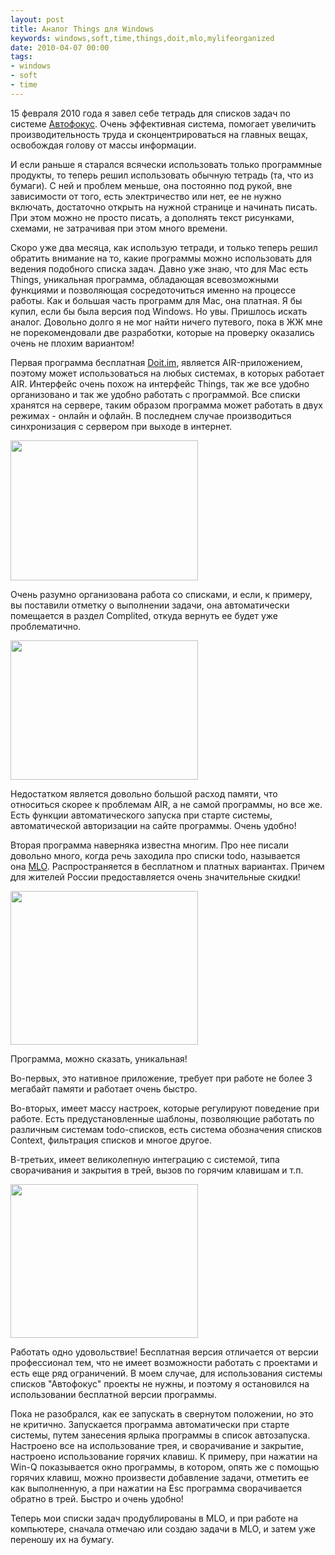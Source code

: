 ```yaml
---
layout: post
title: Аналог Things для Windows
keywords: windows,soft,time,things,doit,mlo,mylifeorganized
date: 2010-04-07 00:00
tags:
- windows
- soft
- time
---
```

15 февраля 2010 года я завел себе тетрадь для списков задач по системе <a title="Автофокус" href="http://www.markforster.net/autofocus-system/" rel="nofollow">Автофокус</a>. Очень эффективная система, помогает увеличить производительность труда и сконцентрироваться на главных вещах, освобождая голову от массы информации.

И если раньше я старался всячески использовать только программные продукты, то теперь решил использовать обычную тетрадь (та, что из бумаги). С ней и проблем меньше, она постоянно под рукой, вне зависимости от того, есть электричество или нет, ее не нужно включать, достаточно открыть на нужной странице и начинать писать. При этом можно не просто писать, а дополнять текст рисунками, схемами, не затрачивая при этом много времени.

Скоро уже два месяца, как использую тетради, и только теперь решил обратить внимание на то, какие программы можно использовать для ведения подобного списка задач. Давно уже знаю, что для Mac есть Things, уникальная программа, обладающая всевозможными функциями и позволяющая сосредоточиться именно на процессе работы. Как и большая часть программ для Mac, она платная. Я бы купил, если бы была версия под Windows. Но увы. Пришлось искать аналог. Довольно долго я не мог найти ничего путевого, пока в ЖЖ мне не порекомендовали две разработки, которые на проверку оказались очень не плохим вариантом!

Первая программа бесплатная <a title="Doit.im" href="http://www.doit.im/" rel="nofollow">Doit.im</a>, является AIR-приложением, поэтому может использоваться на любых системах, в которых работает AIR. Интерфейс очень похож на интерфейс Things, так же все удобно организовано и так же удобно работать с программой. Все списки хранятся на сервере, таким образом программа может работать в двух режимах - онлайн и офлайн. В последнем случае производиться синхронизация с сервером при выходе в интернет.

<a href="http://static.juev.org/2010/04/doit.jpg"><img class="aligncenter size-medium wp-image-973" title="doit" src="http://static.juev.org/2010/04/doit-300x224.jpg" alt="" width="300" height="224" /></a>

Очень разумно организована работа со списками, и если, к примеру, вы поставили отметку о выполнении задачи, она автоматически помещается в раздел Complited, откуда вернуть ее будет уже проблематично.

<a href="http://static.juev.org/2010/04/doit-task.jpg"><img class="aligncenter size-medium wp-image-974" title="doit-task" src="http://static.juev.org/2010/04/doit-task-300x223.jpg" alt="" width="300" height="223" /></a>

Недостатком является довольно большой расход памяти, что относиться скорее к проблемам AIR, а не самой программы, но все же. Есть функции автоматического запуска при старте системы, автоматической авторизации на сайте программы. Очень удобно!

Вторая программа наверняка известна многим. Про нее писали довольно много, когда речь заходила про списки todo, называется она <a id="yh3s" title="MLO" href="http://www.mylifeorganized.net/" rel="nofollow">MLO</a>. Распространяется в бесплатном и платных вариантах. Причем для жителей России предоставляется очень значительные скидки!

<a href="http://static.juev.org/2010/04/MLO.png"><img class="aligncenter size-medium wp-image-975" title="MLO" src="http://static.juev.org/2010/04/MLO-300x246.png" alt="" width="300" height="246" /></a>

Программа, можно сказать, уникальная!

Во-первых, это нативное приложение, требует при работе не более 3 мегабайт памяти и работает очень быстро.

Во-вторых, имеет массу настроек, которые регулируют поведение при работе. Есть предустановленные шаблоны, позволяющие работать по различным системам todo-списков, есть система обозначения списков Context, фильтрация списков и многое другое.

В-третьих, имеет великолепную интеграцию с системой, типа сворачивания и закрытия в трей, вызов по горячим клавишам и т.п.

<a href="http://static.juev.org/2010/04/MLO-task.png"><img class="aligncenter size-medium wp-image-976" title="MLO-task" src="http://static.juev.org/2010/04/MLO-task-300x246.png" alt="" width="300" height="246" /></a>

Работать одно удовольствие! Бесплатная версия отличается от версии профессионал тем, что не имеет возможности работать с проектами и есть еще ряд ограничений. В моем случае, для использования системы списков "Автофокус" проекты не нужны, и поэтому я остановился на использовании бесплатной версии программы.

Пока не разобрался, как ее запускать в свернутом положении, но это не критично. Запускается программа автоматически при старте системы, путем занесения ярлыка программы в список автозапуска. Настроено все на использование трея, и сворачивание и закрытие, настроено использование горячих клавиш. К примеру, при нажатии на Win-Q показывается окно программы, в котором, опять же с помощью горячих клавиш, можно произвести добавление задачи, отметить ее как выполненную, а при нажатии на Esc программа сворачивается обратно в трей. Быстро и очень удобно!

Теперь мои списки задач продублированы в MLO, и при работе на компьютере, сначала отмечаю или создаю задачи в MLO, и затем уже переношу их на бумагу.
